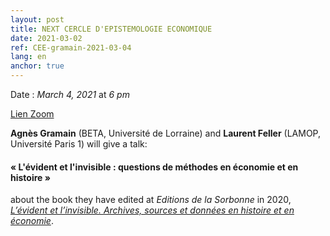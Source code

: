```yaml
---
layout: post
title: NEXT CERCLE D'EPISTEMOLOGIE ECONOMIQUE
date: 2021-03-02
ref: CEE-gramain-2021-03-04
lang: en
anchor: true
---
```


<i class="fas fa-table"></i> Date : _March 4, 2021_ at _6 pm_

<i class="fas icon-facetime-video"></i> [Lien Zoom](https://zoom.univ-paris1.fr/j/95996963723?pwd=T1BDTllzTmp6R05xOWZ6RFpZWjBWUT09)

**Agnès Gramain** (BETA, Université de Lorraine) and **Laurent Feller** (LAMOP, Université Paris 1) will give a talk:

#### « L'évident et l'invisible : questions de méthodes en économie et en histoire »

about the book they have edited at _Editions de la Sorbonne_ in 2020,  [*L’évident et l’invisible. Archives, sources et données en histoire et en économie*](http://www.editionsdelasorbonne.fr/en/livre/?GCOI=28405100304930).
